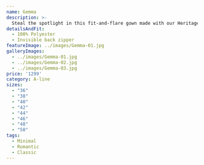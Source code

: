 ```yaml
---
name: Gemma
description: >-
  Steal the spotlight in this fit-and-flare gown made with our Heritage Lace, featuring a deep V-Neckline and beautiful, open illusion back with pearl buttons. Sweep Train.
detailsAndFit:
  - 100% Polyester
  - Invisible back zipper
featureImage: ../images/Gemma-01.jpg
galleryImages:
  - ../images/Gemma-01.jpg
  - ../images/Gemma-02.jpg
  - ../images/Gemma-03.jpg
price: '1299'
category: A-line
sizes:
  - "36"
  - "38"
  - "40"
  - "42"
  - "44"
  - "46"
  - "48"
  - "50"
tags:
  - Minimal
  - Romantic
  - Classic
---
```


